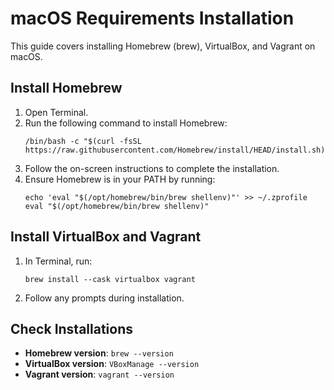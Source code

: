 # macOS Requirements Installation

This guide covers installing Homebrew (brew), VirtualBox, and Vagrant on macOS.

## Install Homebrew

1. Open Terminal.
2. Run the following command to install Homebrew:
   ```
   /bin/bash -c "$(curl -fsSL https://raw.githubusercontent.com/Homebrew/install/HEAD/install.sh)"
   ```
3. Follow the on-screen instructions to complete the installation.
4. Ensure Homebrew is in your PATH by running:
   ```
   echo 'eval "$(/opt/homebrew/bin/brew shellenv)"' >> ~/.zprofile
   eval "$(/opt/homebrew/bin/brew shellenv)"
   ```

## Install VirtualBox and Vagrant

1. In Terminal, run:
   ```
   brew install --cask virtualbox vagrant
   ```
2. Follow any prompts during installation.

## Check Installations

- **Homebrew version**: `brew --version`
- **VirtualBox version**: `VBoxManage --version`
- **Vagrant version**: `vagrant --version`
